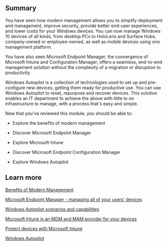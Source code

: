## Summary

You have seen how modern management allows you to simplify deployment and management, improve security, provide better end-user experiences, and lower costs for your Windows devices. You can now manage Windows 10 devices of all kinds, from desktop PCs to HoloLens and Surface Hubs, company-owned or employee-owned, as well as mobile devices using one management platform.

You have also seen Microsoft Endpoint Manager, the convergence of Microsoft Intune and Configuration Manager, offers a seamless, end-to-end management solution without the complexity of a migration or disruption to productivity.

Windows Autopilot is a collection of technologies used to set up and pre-configure new devices, getting them ready for productive use. You can use Windows Autopilot to reset, repurpose and recover devices. This solution enables an IT department to achieve the above with little to no infrastructure to manage, with a process that's easy and simple.

Now that you've reviewed this module, you should be able to:

- Explore the benefits of modern management

- Discover Microsoft Endpoint Manager

- Explore Microsoft Intune

- Discover Microsoft Endpoint Configuration Manager

- Explore Windows Autopilot

## Learn more

[Benefits of Modern Management](https://docs.microsoft.com/learn/modules/introduction-to-modern-management-in-microsoft-365/2-benefits-modern-management)

[Microsoft Endpoint Manager - managing all of your users' devices](https://docs.microsoft.com/learn/modules/intro-to-m365-core-services/4-intune)

[Windows Autopilot scenarios and capabilities](https://docs.microsoft.com/windows/deployment/windows-autopilot/windows-autopilot-scenarios)

[Microsoft Intune is an MDM and MAM provider for your devices](https://docs.microsoft.com/mem/intune/fundamentals/what-is-intune)

[Protect devices with Microsoft Intune](https://docs.microsoft.com/mem/intune/protect/device-protect)

[Windows Autopilot](https://aka.ms/windowsautopilot)

